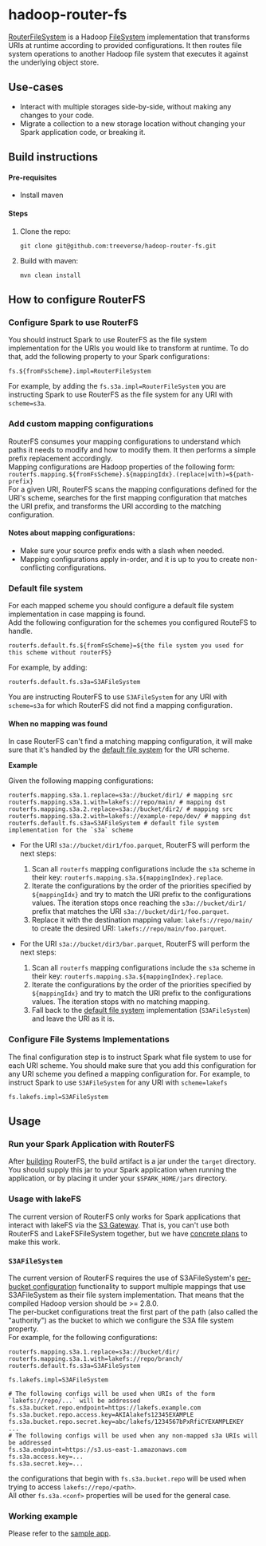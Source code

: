 # hadoop-router-fs

[RouterFileSystem](src/main/java/io/lakefs/RouterFileSystem.java) is a Hadoop [FileSystem](https://hadoop.apache.org/docs/stable/api/org/apache/hadoop/fs/FileSystem.html) 
implementation that transforms URIs at runtime according to provided configurations. It then routes file system operations to 
another Hadoop file system that executes it against the underlying object store. 

## Use-cases 

- Interact with multiple storages side-by-side, without making any changes to your code.    
- Migrate a collection to a new storage location without changing your Spark application code, or breaking it.

## Build instructions 

#### Pre-requisites 
- Install maven 

#### Steps

1. Clone the repo:
    ```shell
    git clone git@github.com:treeverse/hadoop-router-fs.git
    ```

2. Build with maven:
   ```shell
   mvn clean install
   ```

## How to configure RouterFS 

### Configure Spark to use RouterFS

You should instruct Spark to use RouterFS as the file system implementation for the URIs you would like to transform at runtime. To do that, 
add the following property to your Spark configurations: 
```properties
fs.${fromFsScheme}.impl=RouterFileSystem
```

For example, by adding the `fs.s3a.impl=RouterFileSystem` you are instructing Spark to use RouterFS as the file system for any 
URI with `scheme=s3a`.

### Add custom mapping configurations

RouterFS consumes your mapping configurations to understand which paths it needs to modify and how to modify them. It then 
performs a simple prefix replacement accordingly.  
Mapping configurations are Hadoop properties of the following form:
`routerfs.mapping.${fromFsScheme}.${mappingIdx}.(replace|with)=${path-prefix}`  
For a given URI, RouterFS scans the mapping configurations defined for the URI's scheme, searches for the first mapping
configuration that matches the URI prefix, and transforms the URI according to the matching configuration.

#### Notes about mapping configurations:
* Make sure your source prefix ends with a slash when needed.
* Mapping configurations apply in-order, and it is up to you to create non-conflicting configurations.

### Default file system

For each mapped scheme you should configure a default file system implementation in case mapping is found.  
Add the following configuration for the schemes you configured RouteFS to handle.
```properties
routerfs.default.fs.${fromFsScheme}=${the file system you used for this scheme without routerFS}
```
For example, by adding:
```properties
routerfs.default.fs.s3a=S3AFileSystem
```
You are instructing RouterFS to use `S3AFileSystem` for any URI with `scheme=s3a` for which RouterFS did not find
a mapping configuration.

#### When no mapping was found

In case RouterFS can't find a matching mapping configuration, it will make sure that it's handled by the [default
file system](#default-file-system) for the URI scheme.

**Example**

Given the following mapping configurations:
```properties 
routerfs.mapping.s3a.1.replace=s3a://bucket/dir1/ # mapping src
routerfs.mapping.s3a.1.with=lakefs://repo/main/ # mapping dst
routerfs.mapping.s3a.2.replace=s3a://bucket/dir2/ # mapping src
routerfs.mapping.s3a.2.with=lakefs://example-repo/dev/ # mapping dst
routerfs.default.fs.s3a=S3AFileSystem # default file system implementation for the `s3a` scheme
```

* For the URI `s3a://bucket/dir1/foo.parquet`, RouterFS will perform the next steps:
  1. Scan all `routerfs` mapping configurations include the `s3a` scheme in their key: `routerfs.mapping.s3a.${mappingIndex}.replace`.
  2. Iterate the configurations by the order of the priorities specified by `${mappingIdx}` and try to match the URI prefix to the configurations values. The iteration stops once reaching the `s3a://bucket/dir1/` prefix that matches the URI `s3a://bucket/dir1/foo.parquet`.
  3. Replace it with the destination mapping value: `lakefs://repo/main/` to create the desired URI: `lakefs://repo/main/foo.parquet`.


* For the URI `s3a://bucket/dir3/bar.parquet`, RouterFS will perform the next steps:
  1. Scan all `routerfs` mapping configurations include the `s3a` scheme in their key: `routerfs.mapping.s3a.${mappingIndex}.replace`.
  2. Iterate the configurations by the order of the priorities specified by `${mappingIdx}` and try to match the URI prefix to the configurations values. The iteration stops with no matching mapping.
  3. Fall back to the [default file system](#default-file-system) implementation (`S3AFileSystem`) and leave the URI as it is.

### Configure File Systems Implementations

The final configuration step is to instruct Spark what file system to use for each URI scheme. You should make sure that you 
add this configuration for any URI scheme you defined a mapping configuration for.
For example, to instruct Spark to use `S3AFileSystem` for any URI with `scheme=lakefs`
```properties
fs.lakefs.impl=S3AFileSystem
```

## Usage

### Run your Spark Application with RouterFS 

After [building](#build-instructions) RouterFS, the build artifact is a jar under the `target` directory. 
You should supply this jar to your Spark application when running the application, or by placing it under your `$SPARK_HOME/jars` directory. 

### Usage with lakeFS 

The current version of RouterFS only works for Spark applications that interact with lakeFS via the [S3 Gateway](https://docs.lakefs.io/integrations/spark.html#access-lakefs-using-the-s3a-gateway). 
That is, you can't use both RouterFS and LakeFSFileSystem together, but we have [concrete plans](https://github.com/treeverse/lakeFS/issues/3058) to make this work.

### `S3AFileSystem`

The current version of RouterFS requires the use of S3AFileSystem's [per-bucket configuration](https://hadoop.apache.org/docs/r2.8.0/hadoop-aws/tools/hadoop-aws/index.html#Configurations_different_S3_buckets) functionality to support multiple mappings that use 
S3AFileSystem as their file system implementation. That means that the compiled Hadoop version should be >= 2.8.0.  
The per-bucket configurations treat the first part of the path (also called the "authority") as the bucket to which we configure the S3A file system property.  
For example, for the following configurations:
```properties
routerfs.mapping.s3a.1.replace=s3a://bucket/dir/
routerfs.mapping.s3a.1.with=lakefs://repo/branch/
routerfs.default.fs.s3a=S3AFileSystem

fs.lakefs.impl=S3AFileSystem

# The following configs will be used when URIs of the form `lakefs://repo/...` will be addressed
fs.s3a.bucket.repo.endpoint=https://lakefs.example.com
fs.s3a.bucket.repo.access.key=AKIAlakefs12345EXAMPLE
fs.s3a.bucket.repo.secret.key=abc/lakefs/1234567bPxRfiCYEXAMPLEKEY
...
# The following configs will be used when any non-mapped s3a URIs will be addressed
fs.s3a.endpoint=https://s3.us-east-1.amazonaws.com
fs.s3a.access.key=...
fs.s3a.secret.key=...
```
the configurations that begin with `fs.s3a.bucket.repo` will be used when trying to access `lakefs://repo/<path>`.  
All other `fs.s3a.<conf>` properties will be used for the general case.

### Working example

Please refer to the [sample app](./sample_app/README.md).
